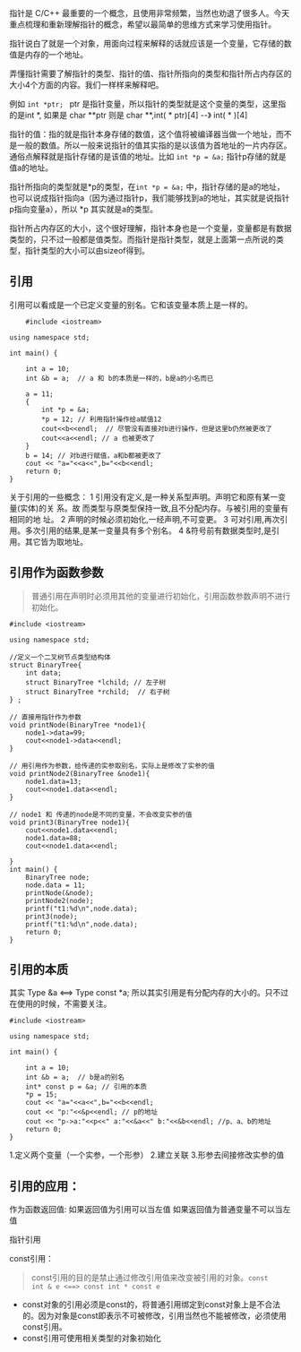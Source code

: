 指针是 C/C++ 最重要的一个概念，且使用非常频繁，当然也劝退了很多人。今天重点梳理和重新理解指针的概念，希望以最简单的思维方式来学习使用指针。

指针说白了就是一个对象，用面向过程来解释的话就应该是一个变量，它存储的数值是内存的一个地址。

弄懂指针需要了解指针的类型、指针的值、指针所指向的类型和指针所占内存区的大小4个方面的内容。我们一样样来解释吧。

例如 <code>int *ptr; </code>
ptr 是指针变量，所以指针的类型就是这个变量的类型，这里指的是int *, 如果是 char **ptr 则是 char **,int( * ptr)[4]  --》 int( * )[4] 

指针的值：指的就是指针本身存储的数值，这个值将被编译器当做一个地址，而不是一般的数值。所以一般来说指针的值其实指的是以该值为首地址的一片内存区。通俗点解释就是指针存储的是该值的地址。比如 <code>int *p = &a;</code> 指针p存储的就是值a的地址。

指针所指向的类型就是*p的类型，在<code>int *p = &a;</code> 中，指针存储的是a的地址，也可以说成指针指向a（因为通过指针p，我们能够找到a的地址，其实就是说指针p指向变量a），所以 *p 其实就是a的类型。

指针所占内存区的大小，这个很好理解，指针本身也是一个变量，变量都是有数据类型的，只不过一般都是值类型。而指针是指针类型，就是上面第一点所说的类型，指针类型的大小可以由sizeof得到。

## 引用
引用可以看成是一个已定义变量的别名。它和该变量本质上是一样的。
```
    #include <iostream>

using namespace std;

int main() {

    int a = 10;
    int &b = a;  // a 和 b的本质是一样的，b是a的小名而已

    a = 11;
    {
        int *p = &a;
        *p = 12; // 利用指针操作给a赋值12
        cout<<b<<endl;  // 尽管没有直接对b进行操作，但是这里b仍然被更改了
        cout<<a<<endl; // a 也被更改了
    }
    b = 14; // 对b进行赋值，a和b都被更改了
    cout << "a="<<a<<",b="<<b<<endl;
    return 0;
}
```
关于引用的一些概念：
1 引用没有定义,是一种关系型声明。声明它和原有某一变量(实体)的关
系。故 而类型与原类型保持一致,且不分配内存。与被引用的变量有相同的地
址。
2 声明的时候必须初始化,一经声明,不可变更。
3 可对引用,再次引用。多次引用的结果,是某一变量具有多个别名。
4 &符号前有数据类型时,是引用。其它皆为取地址。

## 引用作为函数参数
> 普通引用在声明时必须用其他的变量进行初始化，引用函数参数声明不进行初始化。
```
#include <iostream>

using namespace std;

//定义一个二叉树节点类型结构体
struct BinaryTree{
    int data;
    struct BinaryTree *lchild; // 左子树
    struct BinaryTree *rchild;  // 右子树
} ;

// 直接用指针作为参数
void printNode(BinaryTree *node1){
    node1->data=99;
    cout<<node1->data<<endl;
}

// 用引用作为参数，给传递的实参取别名，实际上是修改了实参的值
void printNode2(BinaryTree &node1){
    node1.data=13;
    cout<<node1.data<<endl;
}

// node1 和 传递的node是不同的变量，不会改变实参的值
void print3(BinaryTree node1){
    cout<<node1.data<<endl;
    node1.data=88;
    cout<<node1.data<<endl;

}
int main() {
    BinaryTree node;
    node.data = 11;
    printNode(&node);
    printNode2(node);
    printf("t1:%d\n",node.data);
    print3(node);
    printf("t1:%d\n",node.data);
    return 0;
}
```
## 引用的本质
其实 Type &a <==> Type const *a; 所以其实引用是有分配内存的大小的。只不过在使用的时候，不需要关注。
```
#include <iostream>

using namespace std;

int main() {

    int a = 10;
    int &b = a;  // b是a的别名
    int* const p = &a; // 引用的本质
    *p = 15;
    cout << "a="<<a<<",b="<<b<<endl;
    cout << "p:"<<&p<<endl; // p的地址
    cout << "p->a:"<<p<<" a:"<<&a<<" b:"<<&b<<endl; //p、a、b的地址
    return 0;
}
```
1.定义两个变量（一个实参，一个形参）
2.建立关联
3.形参去间接修改实参的值

## 引用的应用：
作为函数返回值:
如果返回值为引用可以当左值
如果返回值为普通变量不可以当左值

指针引用

const引用：
> const引用的目的是禁止通过修改引用值来改变被引用的对象。<code>const int & e <==> const int * const e </code>
- const对象的引用必须是const的，将普通引用绑定到const对象上是不合法的。因为对象是const即表示不可被修改，引用当然也不能被修改，必须使用const引用。
- const引用可使用相关类型的对象初始化






